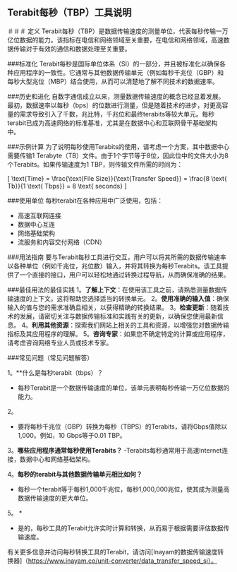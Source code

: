 ## Terabit每秒（TBP）工具说明

＃＃＃ 定义
Terabit每秒（TBP）是数据传输速度的测量单位，代表每秒传输一万亿位数据的能力。该指标在电信和网络领域至关重要，在电信和网络领域，高速数据传输对于有效的通信和数据处理至关重要。

###标准化
Terabit每秒是国际单位体系（SI）的一部分，并且被标准化以确保各种应用程序的一致性。它通常与其他数据传输单元（例如每秒千兆位（GBP）和每秒大型兆位（MBP）结合使用，从而可以清楚地了解不同技术的数据速率。

###历史和进化
自数字通信成立以来，测量数据传输速度的概念已经显着发展。最初，数据速率以每秒（bps）的位数进行测量，但是随着技术的进步，对更高容量的需求导致引入了千数，兆比特，千兆位和最终terabits等较大单元。每秒terabit已成为高速网络的标准基准，尤其是在数据中心和互联网骨干基础架构中。

###示例计算
为了说明每秒使用Terabits的使用，请考虑一个方案，其中数据中心需要传输1 Terabyte（TB）文件。由于1个字节等于8位，因此位中的文件大小为8个Terabits。如果传输速度为1 TBP，则传输文件所需的时间为：

\[ \text{Time} = \frac{\text{File Size}}{\text{Transfer Speed}} = \frac{8 \text{ Tb}}{1 \text{ Tbps}} = 8 \text{ seconds} \]

###使用单位
每秒terabit在各种应用中广泛使用，包括：
- 高速互联网连接
- 数据中心互连
- 网络基础架构
- 流服务和内容交付网络（CDN）

###用法指南
要与Terabit每秒工具进行交互，用户可以将其所需的数据传输速率以各种单位（例如千兆位，兆位数）输入，并将其转换为每秒Terabits。该工具提供了一个直接的接口，用户可以轻松地通过转换过程导航，从而确保准确的结果。

###最佳用法的最佳实践
1。**了解上下文**：在使用该工具之前，请熟悉测量数据传输速度的上下文。这将帮助您选择适当的转换单元。
2。**使用准确的输入值**：确保输入的值与您的需求准确且相关，以获得精确的转换结果。
3。**检查更新**：随着技术的发展，请密切关注与数据传输标准和实践有关的更新，以确保您使用最新信息。
4。**利用其他资源**：探索我们网站上相关的工具和资源，以增强您对数据传输指标及其应用程序的理解。
5。**咨询专家**：如果您不确定特定的计算或应用程序，请考虑咨询网络专业人员或技术专家。

###常见问题（常见问题解答）

1。**什么是每秒terabit（tbps）？
- 每秒Terabit是一个数据传输速度的单位，该单元表明每秒传输一万亿位数据的能力。

2。
- 要将每秒千兆位（GBP）转换为每秒（TBPS）的Terabits，请将Gbps值除以1,000。例如，10 Gbps等于0.01 TBP。

3。**哪些应用程序通常每秒使用Terabits？**
-Terabits每秒通常用于高速Internet连接，数据中心和网络基础架构。

4。**每秒的terabit与其他数据传输单元相比如何？**
- 每秒一个terabit等于每秒1,000千兆位，每秒1,000,000兆位，使其成为测量高数据传输速度的更大单位。

5。 *
- 是的，每秒工具的Terabit允许实时计算和转换，从而易于根据需要评估数据传输速度。

有关更多信息并访问每秒转换工具的Terabit，请访问[Inayam的数据传输速度转换器]（https://www.inayam.co/unit-converter/data_transfer_speed_si）。
